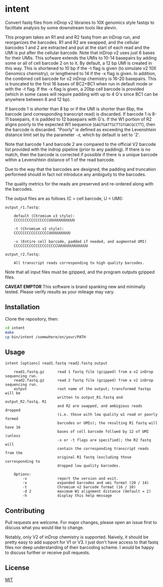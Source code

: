 # intent

Convert fastq files from inDrop v2 libraries to 10X genomics style fastqs to facilitate
analysis by some downstream tools like alevin.

This program takes an R1 and and R2 fastq from an inDrop run, and reorganizes the barcodes. 
R1 and R2 are swapped, and the cellular barcodes 1 and 2 are extracted and put at the start 
of each read and the UMI is put after the cellular barcode.  Note that inDrop v2 uses just 
6 bases for their UMIs. This sofware extends the UMIs to 10-14 basepairs by adding some or all of 
cell barcode 2 on to it. By default, a 12 bp UMI is created in this way. This is shortened 
to 10 bp if the -t flag is given (to simulate v2 10X Genomics chemistry), or lengthened 
to 14 if the -x flag is given. In addition, the combined cell barcode for v2 inDrop chemistry 
is 16-20 basepairs. This is truncated to the first 16 bases of BC2+BC1 when run in default 
mode or with the -t flag. If the -x flag is given, a 20bp cell barcode is provided (which 
in some cases will require padding with up to 4 G's since BC1 can be anywhere between 8 
and 12 bp).

If barcode 1 is shorter than 8 bp or if the UMI is shorter than 6bp, the barcode (and 
corresponding transcript read) is discarded. If barcode 1 is 8-11 basepairs, it is padded
to 12 basepairs with G's. If the W1 portion of R2 aligns poorly to the expected W1 sequence 
(`GAGTGATTGCTTGTGACGCCTT`), then the barcode is discarded. "Poorly" is defined as exceeding 
the Levenshtein distance limit set by the parameter `-d`, which by default is set to '2'.

Note that barcode 1 and barcode 2 are compared to the official V2 barcode list provided 
with the indrop pipeline (prior to any padding). If there is no match, then the barcode 
is corrected if possible if there is a unique barcode within a Levenshtein distance of 1 
of the read barcode.

Due to the way that the barcodes are designed, the padding and truncation performed 
should in fact not introduce any ambiguity to the barcodes. 

The quality metrics for the reads are preserved and re-ordered along with the barcodes.

The output files are as follows (C = cell barcode, U = UMI):

    output_r1.fastq: 

        default (Chromium v3 style):
        CCCCCCCCCCCCCCCCUUUUUUUUUUUU

        -t (Chromium v2 style):
        CCCCCCCCCCCCCCCCUUUUUUUUUU

        -x (Entire cell barcode, padded if needed, and augmented UMI)
        CCCCCCCCCCCCCCCCCCCCUUUUUUUUUUUUUU

    output_r2.fastq:

        All transcript reads corresponding to high quality barcodes.

Note that all input files must be gzipped, and the program outputs gzipped files.

**CAVEAT EMPTOR** This software is brand spanking new and minimally tested. Please 
verify results as your mileage may vary.

## Installation

Clone the repository, then:

```bash
cd intent
make
cp bin/intent /somewhere/on/your/PATH
```

## Usage

    intent [options] read1.fastq read2.fastq output    

        read1.fastq.gz      read 1 fastq file (gzipped) from a v2 inDrop sequencing run.
        read2.fastq.gz      read 2 fastq file (gzipped) from a v2 inDrop sequencing run.
        output              root name of the output; transformed fastqs will be  
                            written to output_R1.fastq and output_R2.fastq. R1 
                            and R2 are swapped, and ambigious reads dropped  
                            (i.e. those with low quality w1 read or poorly formed
                            barcodes or UMIs); the resulting R1 fastq will have 16
                            bases of cell barcode follwed by 12 of UMI (unless
                            -x or -t flags are specified); the R2 fastq will
                            contain the corresponding transcript reads from the 
                            original R1 fastq (excluding those corresponding to 
                            dropped low quality barcodes. 

        Options:
            -v              report the version and exit.
            -x              expanded barcodes and umi format (20 / 14) 
            -t              Chromium v2 barcode format (16 / 10) 
            -d 2            maximum W1 alignment distance (default = 2)
            -h              display this help message

## Contributing
Pull requests are welcome. For major changes, please open an issue first to discuss what you would like to change.

Notably, only V2 of inDrop chemistry is supported. Naively, it should be pretty easy to add support for V1 or V3.
I just don't have access to that fastq files nor deep understanding of their barcoding scheme. I would be happy 
to discuss further or receive pull requests.

## License
[MIT](https://choosealicense.com/licenses/mit/)
